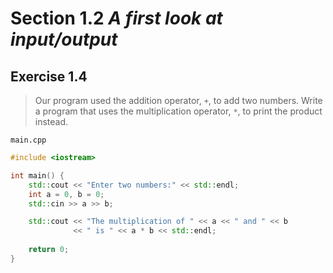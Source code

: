 # Section 1.2 _A first look at input/output_

## Exercise 1.4

> Our program used the addition operator, `+`, to add two numbers. Write a program that uses the multiplication operator, `*`, to print the product instead.

`main.cpp`
```cpp
#include <iostream>

int main() {
    std::cout << "Enter two numbers:" << std::endl;
    int a = 0, b = 0;
    std::cin >> a >> b;

    std::cout << "The multiplication of " << a << " and " << b
              << " is " << a * b << std::endl;
    
    return 0;
}
```
